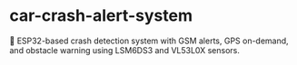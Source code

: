 # car-crash-alert-system
🚗 ESP32-based crash detection system with GSM alerts, GPS on-demand, and obstacle warning using LSM6DS3 and VL53L0X sensors.
